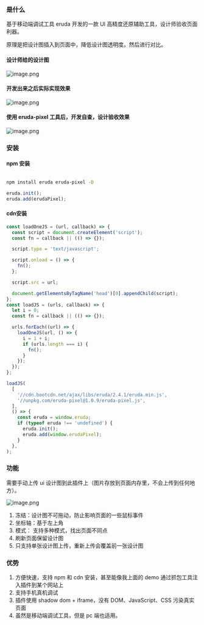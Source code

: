 ### 是什么
基于移动端调试工具 eruda 开发的一款 UI 高精度还原辅助工具，设计师验收页面利器。

原理是把设计图插入到页面中，降低设计图透明度。然后进行对比。
#### 设计师给的设计图
![image.png](https://p1-juejin.byteimg.com/tos-cn-i-k3u1fbpfcp/14cd89f8bf36413f881fad211b501ec2~tplv-k3u1fbpfcp-watermark.image)

#### 开发出来之后实际实现效果
![image.png](https://p6-juejin.byteimg.com/tos-cn-i-k3u1fbpfcp/347907020803403290caeaf75f0775aa~tplv-k3u1fbpfcp-watermark.image)
#### 使用 eruda-pixel 工具后，开发自查，设计验收效果

![image.png](https://p3-juejin.byteimg.com/tos-cn-i-k3u1fbpfcp/e4c3f82c61044b3a86e19cab09dcb617~tplv-k3u1fbpfcp-watermark.image)

### 安装
#### npm 安装

```bash

npm install eruda eruda-pixel -D
```

```javascript
eruda.init();
eruda.add(erudaPixel);
```
#### cdn安装

```typescript
const loadOneJS = (url, callback) => {
  const script = document.createElement('script');
  const fn = callback || (() => {});

  script.type = 'text/javascript';

  script.onload = () => {
    fn();
  };

  script.src = url;

  document.getElementsByTagName('head')[0].appendChild(script);
};
const loadJS = (urls, callback) => {
  let i = 0;
  const fn = callback || (() => {});

  urls.forEach((url) => {
    loadOneJS(url, () => {
      i = 1 + i;
      if (urls.length === i) {
        fn();
      }
    });
  });
};

loadJS(
  [
    '//cdn.bootcdn.net/ajax/libs/eruda/2.4.1/eruda.min.js',
    '//unpkg.com/eruda-pixel@1.0.9/eruda-pixel.js',
  ],
  () => {
    const eruda = window.eruda;
    if (typeof eruda !== 'undefined') {
      eruda.init();
      eruda.add(window.erudaPixel);
    }
  },
);
```

### 功能
需要手动上传 ui 设计图到此插件上（图片存放到页面内存里，不会上传到任何地方）。

![image.png](https://p3-juejin.byteimg.com/tos-cn-i-k3u1fbpfcp/f9dd047a8648468091d0ee27566cada9~tplv-k3u1fbpfcp-watermark.image)

1. 冻结：设计图不可拖动，防止影响页面的一些鼠标事件
2. 坐标轴：基于左上角
3. 模式： 支持多种模式，找出页面不同点
3. 刷新页面保留设计图
4. 只支持单张设计图上传，重新上传会覆盖前一张设计图

### 优势
1. 方便快速，支持 npm 和 cdn 安装，甚至能像我上面的 demo 通过抓包工具注入插件到某个网站上
2. 支持手机真机调试
3. 插件使用 shadow dom + iframe，没有 DOM、JavaScript、CSS 污染真实页面
4. 虽然是移动端调试工具，但是 pc 端也适用。

